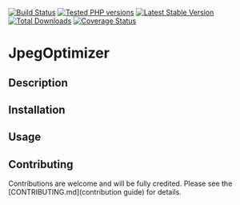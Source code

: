 [![Build Status](https://travis-ci.org/hollodotme/jpeg-optimizer.svg?branch=master)](https://travis-ci.org/hollodotme/jpeg-optimizer)
[![Tested PHP versions](https://php-eye.com/badge/hollodotme/jpeg-optimizer/tested.svg)](https://php-eye.com/package/hollodotme/jpeg-optimizer)
[![Latest Stable Version](https://poser.pugx.org/hollodotme/jpeg-optimizer/v/stable)](https://packagist.org/packages/hollodotme/jpeg-optimizer) 
[![Total Downloads](https://poser.pugx.org/hollodotme/jpeg-optimizer/downloads)](https://packagist.org/packages/hollodotme/jpeg-optimizer) 
[![Coverage Status](https://coveralls.io/repos/github/hollodotme/jpeg-optimizer/badge.svg?branch=master)](https://coveralls.io/github/hollodotme/jpeg-optimizer?branch=master)

# JpegOptimizer

## Description

## Installation

## Usage

## Contributing

Contributions are welcome and will be fully credited. Please see the [CONTRIBUTING.md](contribution guide) for details.


